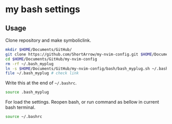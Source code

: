 # my bash settings

## Usage

Clone repository and make symboliclink.

```bash
mkdir $HOME/Documents/GitHub/
git clone https://github.com/ShortArrow/my-nvim-config.git $HOME/Documents/GitHub/my-nvim-config
cd $HOME/Documents/GitHub/my-nvim-config
rm -rf ~/.bash_myplug
ln -s $HOME/Documents/GitHub/my-nvim-config/bash/bash_myplug.sh ~/.bash_myplug # caution! Don't needs slash at last.
file ~/.bash_myplug # check link
```

Write this at the end of `~/.bashrc`.

```bash
source .bash_myplug
```

For load the settings. Reopen bash, or run command as bellow in current bash terminal.

```bash
source ~/.bashrc
```

